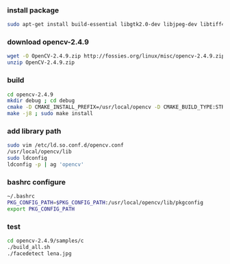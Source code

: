 ### install package
``` sh
sudo apt-get install build-essential libgtk2.0-dev libjpeg-dev libtiff4-dev libjasper-dev libopenexr-dev cmake python-dev python-numpy python-tk libtbb-dev libeigen2-dev yasm libfaac-dev libopencore-amrnb-dev libopencore-amrwb-dev libtheora-dev libvorbis-dev libxvidcore-dev libx264-dev libqt4-dev libqt4-opengl-dev sphinx-common texlive-latex-extra libv4l-dev libdc1394-22-dev libavcodec-dev libavformat-dev libswscale-dev
```

### download opencv-2.4.9
```sh
wget -O OpenCV-2.4.9.zip http://fossies.org/linux/misc/opencv-2.4.9.zip
unzip OpenCV-2.4.9.zip
```

### build
```sh
cd opencv-2.4.9
mkdir debug ; cd debug
cmake -D CMAKE_INSTALL_PREFIX=/usr/local/opencv -D CMAKE_BUILD_TYPE:STRING=RelWithDebInfo -D CMAKE_BUILD_TYPE=DEBUG ..
make -j8 ; sudo make install
```

### add library path
```sh
sudo vim /etc/ld.so.conf.d/opencv.conf
/usr/local/opencv/lib
sudo ldconfig
ldconfig -p | ag 'opencv'
```

### bashrc configure
```sh
~/.bashrc
PKG_CONFIG_PATH=$PKG_CONFIG_PATH:/usr/local/opencv/lib/pkgconfig
export PKG_CONFIG_PATH
```

### test
```sh
cd opencv-2.4.9/samples/c
./build_all.sh
./facedetect lena.jpg
```
```

